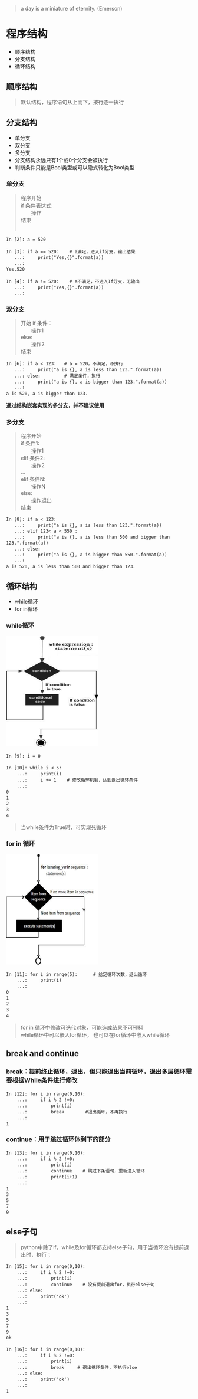 >a day is a miniature of eternity.   (Emerson)

# 程序结构
* 顺序结构
* 分支结构
* 循环结构

## 顺序结构
> 默认结构，程序语句从上而下，按行逐一执行

## 分支结构
* 单分支
* 双分支
* 多分支
* 分支结构永远只有1个或0个分支会被执行
* 判断条件只能是Bool类型或可以隐式转化为Bool类型
### 单分支
>程序开始  
>if 条件表达式:  
>　　操作  
>结束  
 　　
```
In [2]: a = 520

In [3]: if a == 520:    # a满足，进入if分支，输出结果
   ...:     print("Yes,{}".format(a))
   ...:     
Yes,520

In [4]: if a != 520:    # a不满足，不进入If分支，无输出
   ...:     print("Yes,{}".format(a))
   ...:     

```
### 双分支
>开始
if 条件：  
　　操作1  
else:  
　　操作2  
结束  

```
In [6]: if a < 123:   # a = 520，不满足，不执行 
   ...:     print("a is {}, a is less than 123.".format(a))
   ...: else:         # 满足条件，执行
   ...:     print("a is {}, a is bigger than 123.".format(a))
   ...:     
a is 520, a is bigger than 123.
```
**通过结构嵌套实现的多分支，并不建议使用**  

### 多分支
>程序开始  
if 条件1:  
　　操作1  
elif 条件2:  
　　操作2  
...  
elif 条件N:  
　　操作N  
else:  
　　操作退出  
结束  
```
In [8]: if a < 123:
   ...:     print("a is {}, a is less than 123.".format(a))
   ...: elif 123< a < 550 :
   ...:     print("a is {}, a is less than 500 and bigger than 123.".format(a))
   ...: else:
   ...:     print("a is {}, a is bigger than 550.".format(a))
   ...:     
a is 520, a is less than 500 and bigger than 123.
```

## 循环结构
* while循环
* for in循环
### while循环
<img src="images/python_while_loop.jpg" width="250" height="300" /> 

```
In [9]: i = 0

In [10]: while i < 5:   
    ...:     print(i)
    ...:     i += 1    # 修改循环机制，达到退出循环条件
    ...:     
0
1
2
3
4
```    
>当while条件为True时，可实现死循环

### for in 循环
<img src="images/python_for_loop.jpg" width="250" height="300" />

```
In [11]: for i in range(5):      # 给定循环次数，退出循环
    ...:     print(i)
    ...:     
0
1
2
3
4
```
>for in 循环中修改可迭代对象，可能造成结果不可预料  
>while循环中可以嵌入for循环， 也可以在for循环中嵌入while循环

## break and continue
### break：提前终止循环，退出，但只能退出当前循环，退出多层循环需要根据While条件进行修改
```
In [12]: for i in range(0,10):
    ...:     if i % 2 !=0:
    ...:         print(i)
    ...:         break        #退出循环，不再执行
    ...:     
1
```
### continue：用于跳过循环体剩下的部分
```
In [13]: for i in range(0,10):
    ...:     if i % 2 !=0:
    ...:         print(i)
    ...:         continue    # 跳过下条语句，重新进入循环
    ...:         print(i+1)
    ...:             
1
3
5
7
9
```
## else子句
> python中除了if，while及for循环都支持else子句，用于当循环没有提前退出时，执行；
```
In [15]: for i in range(0,10):
    ...:     if i % 2 !=0:
    ...:         print(i)
    ...:         continue    # 没有提前退出for，执行else子句
    ...: else:
    ...:     print('ok')
    ...:        
1
3
5
7
9
ok

In [16]: for i in range(0,10):
    ...:     if i % 2 !=0:
    ...:         print(i)
    ...:         break     # 退出循环条件，不执行else
    ...: else:
    ...:     print('ok')
    ...:        
1
```

